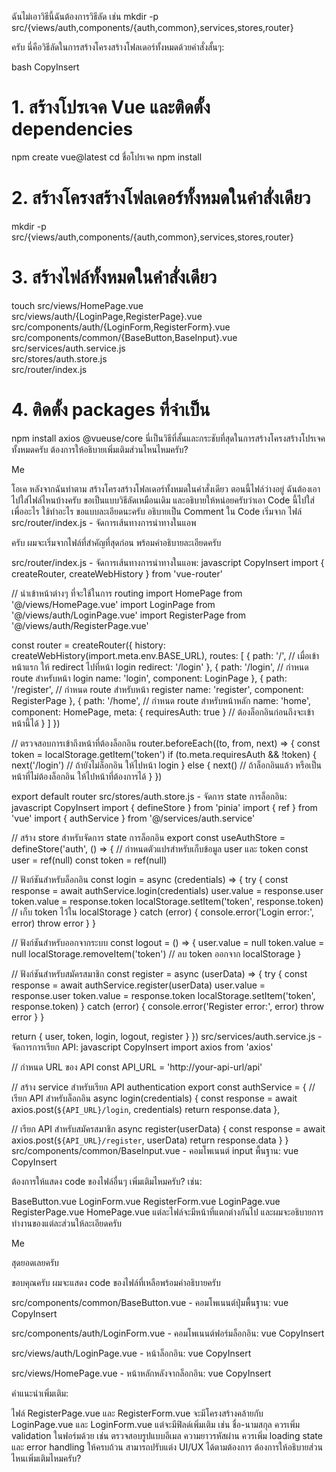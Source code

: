 ฉันไม่เอาวิธีนี้ฉันต้องการวิธีลัด เช่น mkdir -p src/{views/auth,components/{auth,common},services,stores,router}

ครับ นี่คือวิธีลัดในการสร้างโครงสร้างโฟลเดอร์ทั้งหมดด้วยคำสั่งสั้นๆ:

bash
CopyInsert
# 1. สร้างโปรเจค Vue และติดตั้ง dependencies
npm create vue@latest
cd ชื่อโปรเจค
npm install

# 2. สร้างโครงสร้างโฟลเดอร์ทั้งหมดในคำสั่งเดียว
mkdir -p src/{views/auth,components/{auth,common},services,stores,router}

# 3. สร้างไฟล์ทั้งหมดในคำสั่งเดียว
touch src/views/HomePage.vue \
      src/views/auth/{LoginPage,RegisterPage}.vue \
      src/components/auth/{LoginForm,RegisterForm}.vue \
      src/components/common/{BaseButton,BaseInput}.vue \
      src/services/auth.service.js \
      src/stores/auth.store.js \
      src/router/index.js

# 4. ติดตั้ง packages ที่จำเป็น
npm install axios @vueuse/core
นี่เป็นวิธีที่สั้นและกระชับที่สุดในการสร้างโครงสร้างโปรเจคทั้งหมดครับ ต้องการให้อธิบายเพิ่มเติมส่วนไหนไหมครับ?

Me

โอเค หลังจากฉันทำตาม สร้างโครงสร้างโฟลเดอร์ทั้งหมดในคำสั่งเดียว ตอนนี้ไฟล์ว่างอยู่ ฉันต้องเอาไปใส่ไฟล์ไหนบ้างครับ ขอเป็นแบบวิธีลัดเหมือนเดิม และอธิบายให้หน่อยครับว่าเอา Code นี้ไปใส่เพื่ออะไร ใช้ทำอะไร ขอแบบละเอียดนะครับ อธิบายเป็น Comment ใน Code เริ่มจาก ไฟล์ src/router/index.js - จัดการเส้นทางการนำทางในแอพ

ครับ ผมจะเริ่มจากไฟล์ที่สำคัญที่สุดก่อน พร้อมคำอธิบายละเอียดครับ

src/router/index.js - จัดการเส้นทางการนำทางในแอพ:
javascript
CopyInsert
import { createRouter, createWebHistory } from 'vue-router'

// นำเข้าหน้าต่างๆ ที่จะใช้ในการ routing
import HomePage from '@/views/HomePage.vue'
import LoginPage from '@/views/auth/LoginPage.vue'
import RegisterPage from '@/views/auth/RegisterPage.vue'

const router = createRouter({
  history: createWebHistory(import.meta.env.BASE_URL),
  routes: [
    {
      path: '/',  // เมื่อเข้าหน้าแรก ให้ redirect ไปที่หน้า login
      redirect: '/login'
    },
    {
      path: '/login',  // กำหนด route สำหรับหน้า login
      name: 'login',
      component: LoginPage
    },
    {
      path: '/register',  // กำหนด route สำหรับหน้า register
      name: 'register',
      component: RegisterPage
    },
    {
      path: '/home',  // กำหนด route สำหรับหน้าหลัก
      name: 'home',
      component: HomePage,
      meta: { requiresAuth: true }  // ต้องล็อกอินก่อนถึงจะเข้าหน้านี้ได้
    }
  ]
})

// ตรวจสอบการเข้าถึงหน้าที่ต้องล็อกอิน
router.beforeEach((to, from, next) => {
  const token = localStorage.getItem('token')
  if (to.meta.requiresAuth && !token) {
    next('/login')  // ถ้ายังไม่ล็อกอิน ให้ไปหน้า login
  } else {
    next()  // ถ้าล็อกอินแล้ว หรือเป็นหน้าที่ไม่ต้องล็อกอิน ให้ไปหน้าที่ต้องการได้
  }
})

export default router
src/stores/auth.store.js - จัดการ state การล็อกอิน:
javascript
CopyInsert
import { defineStore } from 'pinia'
import { ref } from 'vue'
import { authService } from '@/services/auth.service'

// สร้าง store สำหรับจัดการ state การล็อกอิน
export const useAuthStore = defineStore('auth', () => {
  // กำหนดตัวแปรสำหรับเก็บข้อมูล user และ token
  const user = ref(null)
  const token = ref(null)

  // ฟังก์ชันสำหรับล็อกอิน
  const login = async (credentials) => {
    try {
      const response = await authService.login(credentials)
      user.value = response.user
      token.value = response.token
      localStorage.setItem('token', response.token)  // เก็บ token ไว้ใน localStorage
    } catch (error) {
      console.error('Login error:', error)
      throw error
    }
  }

  // ฟังก์ชันสำหรับออกจากระบบ
  const logout = () => {
    user.value = null
    token.value = null
    localStorage.removeItem('token')  // ลบ token ออกจาก localStorage
  }

  // ฟังก์ชันสำหรับสมัครสมาชิก
  const register = async (userData) => {
    try {
      const response = await authService.register(userData)
      user.value = response.user
      token.value = response.token
      localStorage.setItem('token', response.token)
    } catch (error) {
      console.error('Register error:', error)
      throw error
    }
  }

  return {
    user,
    token,
    login,
    logout,
    register
  }
})
src/services/auth.service.js - จัดการการเรียก API:
javascript
CopyInsert
import axios from 'axios'

// กำหนด URL ของ API
const API_URL = 'http://your-api-url/api'

// สร้าง service สำหรับเรียก API authentication
export const authService = {
  // เรียก API สำหรับล็อกอิน
  async login(credentials) {
    const response = await axios.post(`${API_URL}/login`, credentials)
    return response.data
  },

  // เรียก API สำหรับสมัครสมาชิก
  async register(userData) {
    const response = await axios.post(`${API_URL}/register`, userData)
    return response.data
  }
}
src/components/common/BaseInput.vue - คอมโพเนนต์ input พื้นฐาน:
vue
CopyInsert
<template>
  <div class="input-group">
    <!-- แสดง label ถ้ามีการกำหนดมา -->
    <label v-if="label" :for="id" class="input-label">{{ label }}</label>
    <input
      :id="id"
      :type="type"
      :value="modelValue"
      @input="$emit('update:modelValue', $event.target.value)"
      class="base-input"
      :placeholder="placeholder"
    />
  </div>
</template>

<script setup>
// กำหนด props ที่จะรับเข้ามา
const props = defineProps({
  label: String,
  modelValue: String,
  type: {
    type: String,
    default: 'text'
  },
  placeholder: String,
  id: String
})

// กำหนด events ที่จะ emit ออกไป
defineEmits(['update:modelValue'])
</script>

<style scoped>
.input-group {
  margin-bottom: 1rem;
}

.input-label {
  display: block;
  margin-bottom: 0.5rem;
  font-weight: 500;
  color: #374151;
}

.base-input {
  width: 100%;
  padding: 0.5rem 1rem;
  border: 1px solid #D1D5DB;
  border-radius: 0.375rem;
  font-size: 1rem;
  outline: none;
  transition: border-color 0.2s;
}

.base-input:focus {
  border-color: #3B82F6;
  box-shadow: 0 0 0 2px rgba(59, 130, 246, 0.1);
}
</style>
ต้องการให้แสดง code ของไฟล์อื่นๆ เพิ่มเติมไหมครับ? เช่น:

BaseButton.vue
LoginForm.vue
RegisterForm.vue
LoginPage.vue
RegisterPage.vue
HomePage.vue
แต่ละไฟล์จะมีหน้าที่แตกต่างกันไป และผมจะอธิบายการทำงานของแต่ละส่วนให้ละเอียดครับ

Me

สุดยอดเลยครับ

ขอบคุณครับ ผมจะแสดง code ของไฟล์ที่เหลือพร้อมคำอธิบายครับ

src/components/common/BaseButton.vue - คอมโพเนนต์ปุ่มพื้นฐาน:
vue
CopyInsert
<template>
  <button
    :class="['base-button', variant]"
    :type="type"
    @click="$emit('click')"
  >
    <slot></slot>  <!-- ใช้ slot เพื่อให้สามารถกำหนดข้อความในปุ่มได้จากภายนอก -->
  </button>
</template>

<script setup>
// กำหนด props สำหรับปุ่ม
defineProps({
  variant: {
    type: String,
    default: 'primary'  // สีหลักของปุ่ม (primary หรือ secondary)
  },
  type: {
    type: String,
    default: 'button'  // type ของปุ่ม (button หรือ submit)
  }
})

defineEmits(['click'])  // กำหนด event click ที่จะ emit ออกไป
</script>

<style scoped>
.base-button {
  padding: 0.5rem 1rem;
  border-radius: 0.375rem;
  font-weight: 500;
  cursor: pointer;
  transition: all 0.2s;
  width: 100%;
}

.primary {
  background-color: #3B82F6;
  color: white;
  border: none;
}

.primary:hover {
  background-color: #2563EB;
}

.secondary {
  background-color: #9CA3AF;
  color: white;
  border: none;
}

.secondary:hover {
  background-color: #6B7280;
}
</style>
src/components/auth/LoginForm.vue - คอมโพเนนต์ฟอร์มล็อกอิน:
vue
CopyInsert
<template>
  <form @submit.prevent="handleSubmit" class="login-form">
    <!-- ส่วนกรอกอีเมล -->
    <BaseInput
      v-model="email"
      label="อีเมล"
      type="email"
      placeholder="กรุณากรอกอีเมล"
      id="email"
    />
    
    <!-- ส่วนกรอกรหัสผ่าน -->
    <BaseInput
      v-model="password"
      label="รหัสผ่าน"
      type="password"
      placeholder="กรุณากรอกรหัสผ่าน"
      id="password"
    />
    
    <!-- แสดงข้อความ error ถ้ามี -->
    <div v-if="error" class="error-message">
      {{ error }}
    </div>
    
    <!-- ปุ่มล็อกอิน -->
    <BaseButton type="submit" :disabled="isLoading">
      {{ isLoading ? 'กำลังเข้าสู่ระบบ...' : 'เข้าสู่ระบบ' }}
    </BaseButton>
  </form>
</template>

<script setup>
import { ref } from 'vue'
import { useRouter } from 'vue-router'
import { useAuthStore } from '@/stores/auth.store'
import BaseInput from '@/components/common/BaseInput.vue'
import BaseButton from '@/components/common/BaseButton.vue'

const router = useRouter()
const authStore = useAuthStore()

// ตัวแปรสำหรับเก็บค่าจากฟอร์ม
const email = ref('')
const password = ref('')
const error = ref('')
const isLoading = ref(false)

// ฟังก์ชันจัดการการ submit ฟอร์ม
const handleSubmit = async () => {
  try {
    isLoading.value = true
    error.value = ''
    
    await authStore.login({
      email: email.value,
      password: password.value
    })
    
    router.push('/home')  // เมื่อล็อกอินสำเร็จ ให้ไปที่หน้า home
  } catch (err) {
    error.value = 'อีเมลหรือรหัสผ่านไม่ถูกต้อง'
  } finally {
    isLoading.value = false
  }
}
</script>

<style scoped>
.login-form {
  max-width: 400px;
  margin: 2rem auto;
  padding: 2rem;
  background: white;
  border-radius: 0.5rem;
  box-shadow: 0 4px 6px -1px rgba(0, 0, 0, 0.1);
}

.error-message {
  color: #DC2626;
  margin-bottom: 1rem;
  font-size: 0.875rem;
}
</style>
src/views/auth/LoginPage.vue - หน้าล็อกอิน:
vue
CopyInsert
<template>
  <div class="login-page">
    <div class="login-container">
      <h1 class="title">ยินดีต้อนรับ</h1>
      <p class="subtitle">กรุณาเข้าสู่ระบบเพื่อดำเนินการต่อ</p>
      
      <!-- แสดงฟอร์มล็อกอิน -->
      <LoginForm />
      
      <!-- ลิงก์ไปหน้าสมัครสมาชิก -->
      <div class="register-link">
        ยังไม่มีบัญชี? 
        <router-link to="/register">สมัครสมาชิก</router-link>
      </div>
    </div>
  </div>
</template>

<script setup>
import LoginForm from '@/components/auth/LoginForm.vue'
</script>

<style scoped>
.login-page {
  min-height: 100vh;
  display: flex;
  align-items: center;
  justify-content: center;
  background-color: #F3F4F6;
}

.login-container {
  width: 100%;
  max-width: 400px;
  padding: 2rem;
}

.title {
  text-align: center;
  font-size: 1.875rem;
  font-weight: 700;
  color: #1F2937;
  margin-bottom: 0.5rem;
}

.subtitle {
  text-align: center;
  color: #6B7280;
  margin-bottom: 2rem;
}

.register-link {
  text-align: center;
  margin-top: 1rem;
}

.register-link a {
  color: #3B82F6;
  text-decoration: none;
}

.register-link a:hover {
  text-decoration: underline;
}
</style>
src/views/HomePage.vue - หน้าหลักหลังจากล็อกอิน:
vue
CopyInsert
<template>
  <div class="home-page">
    <header class="header">
      <h1>ยินดีต้อนรับ, {{ user?.name }}</h1>
      <BaseButton @click="handleLogout" variant="secondary">
        ออกจากระบบ
      </BaseButton>
    </header>
    
    <main class="main-content">
      <!-- เพิ่มเนื้อหาหน้าหลักตามต้องการ -->
      <p>คุณได้เข้าสู่ระบบสำเร็จแล้ว</p>
    </main>
  </div>
</template>

<script setup>
import { useAuthStore } from '@/stores/auth.store'
import { useRouter } from 'vue-router'
import BaseButton from '@/components/common/BaseButton.vue'
import { storeToRefs } from 'pinia'

const router = useRouter()
const authStore = useAuthStore()
const { user } = storeToRefs(authStore)

// ฟังก์ชันจัดการการออกจากระบบ
const handleLogout = () => {
  authStore.logout()
  router.push('/login')
}
</script>

<style scoped>
.home-page {
  padding: 2rem;
}

.header {
  display: flex;
  justify-content: space-between;
  align-items: center;
  margin-bottom: 2rem;
}

.main-content {
  background: white;
  padding: 2rem;
  border-radius: 0.5rem;
  box-shadow: 0 1px 3px 0 rgba(0, 0, 0, 0.1);
}
</style>
คำแนะนำเพิ่มเติม:

ไฟล์ RegisterPage.vue และ RegisterForm.vue จะมีโครงสร้างคล้ายกับ LoginPage.vue และ LoginForm.vue แต่จะมีฟิลด์เพิ่มเติม เช่น ชื่อ-นามสกุล
ควรเพิ่ม validation ในฟอร์มด้วย เช่น ตรวจสอบรูปแบบอีเมล ความยาวรหัสผ่าน
ควรเพิ่ม loading state และ error handling ให้ครบถ้วน
สามารถปรับแต่ง UI/UX ได้ตามต้องการ
ต้องการให้อธิบายส่วนไหนเพิ่มเติมไหมครับ?

